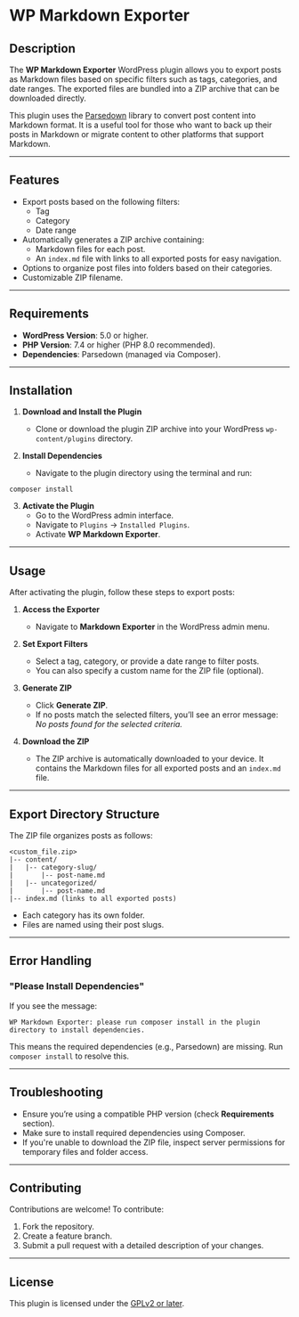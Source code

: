 # WP Markdown Exporter

## Description
The **WP Markdown Exporter** WordPress plugin allows you to export posts as Markdown files based on specific filters such as tags, categories, and date ranges. The exported files are bundled into a ZIP archive that can be downloaded directly.

This plugin uses the [Parsedown](https://parsedown.org/) library to convert post content into Markdown format. It is a useful tool for those who want to back up their posts in Markdown or migrate content to other platforms that support Markdown.

---

## Features
- Export posts based on the following filters:
    - Tag
    - Category
    - Date range
- Automatically generates a ZIP archive containing:
    - Markdown files for each post.
    - An `index.md` file with links to all exported posts for easy navigation.
- Options to organize post files into folders based on their categories.
- Customizable ZIP filename.

---

## Requirements
- **WordPress Version**: 5.0 or higher.
- **PHP Version**: 7.4 or higher (PHP 8.0 recommended).
- **Dependencies**: Parsedown (managed via Composer).

---

## Installation

1. **Download and Install the Plugin**
    - Clone or download the plugin ZIP archive into your WordPress `wp-content/plugins` directory.

2. **Install Dependencies**
    - Navigate to the plugin directory using the terminal and run:
```textmate
composer install
```

3. **Activate the Plugin**
    - Go to the WordPress admin interface.
    - Navigate to `Plugins` → `Installed Plugins`.
    - Activate **WP Markdown Exporter**.

---

## Usage
After activating the plugin, follow these steps to export posts:

1. **Access the Exporter**
    - Navigate to **Markdown Exporter** in the WordPress admin menu.

2. **Set Export Filters**
    - Select a tag, category, or provide a date range to filter posts.
    - You can also specify a custom name for the ZIP file (optional).

3. **Generate ZIP**
    - Click **Generate ZIP**.
    - If no posts match the selected filters, you’ll see an error message: *No posts found for the selected criteria.*

4. **Download the ZIP**
    - The ZIP archive is automatically downloaded to your device. It contains the Markdown files for all exported posts and an `index.md` file.

---

## Export Directory Structure

The ZIP file organizes posts as follows:

```
<custom_file.zip>
|-- content/
|   |-- category-slug/
|       |-- post-name.md
|   |-- uncategorized/
|       |-- post-name.md
|-- index.md (links to all exported posts)
```

- Each category has its own folder.
- Files are named using their post slugs.

---

## Error Handling
### "Please Install Dependencies"
If you see the message:
```
WP Markdown Exporter: please run composer install in the plugin directory to install dependencies.
```
This means the required dependencies (e.g., Parsedown) are missing. Run `composer install` to resolve this.

---

## Troubleshooting
- Ensure you’re using a compatible PHP version (check **Requirements** section).
- Make sure to install required dependencies using Composer.
- If you're unable to download the ZIP file, inspect server permissions for temporary files and folder access.

---

## Contributing
Contributions are welcome! To contribute:
1. Fork the repository.
2. Create a feature branch.
3. Submit a pull request with a detailed description of your changes.

---

## License
This plugin is licensed under the [GPLv2 or later](https://www.gnu.org/licenses/gpl-2.0.html).